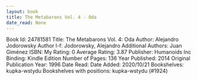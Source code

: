 ```yaml
---
layout: book
title: The Metabarons Vol. 4 - Oda
date_read: None
---
```


Book Id: 24781581
Title: The Metabarons Vol. 4: Oda
Author: Alejandro Jodorowsky
Author l-f: Jodorowsky, Alejandro
Additional Authors: Juan Giménez
ISBN: 
My Rating: 0
Average Rating: 3.87
Publisher: Humanoids Inc
Binding: Kindle Edition
Number of Pages: 136
Year Published: 2014
Original Publication Year: 1996
Date Read: 
Date Added: 2020/10/21
Bookshelves: kupka-wstydu
Bookshelves with positions: kupka-wstydu (#1924)

